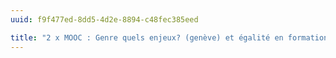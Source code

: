 ```yaml
---
uuid: f9f477ed-8dd5-4d2e-8894-c48fec385eed

title: "2 x MOOC : Genre quels enjeux? (genève) et égalité en formation (collet)"
---
```

